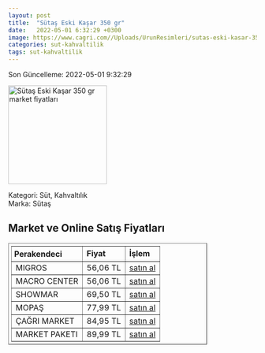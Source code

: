 ```yaml
---
layout: post
title:  "Sütaş Eski Kaşar 350 gr"
date:   2022-05-01 6:32:29 +0300
image: https://www.cagri.com//Uploads/UrunResimleri/sutas-eski-kasar-350-gr-6be9.jpg
categories: sut-kahvaltilik
tags: sut-kahvaltilik
---
```


Son Güncelleme: 2022-05-01 9:32:29

<img src="https://www.cagri.com//Uploads/UrunResimleri/sutas-eski-kasar-350-gr-6be9.jpg" width="200" alt="Sütaş Eski Kaşar 350 gr market fiyatları" />

Kategori: Süt, Kahvaltılık
<br />
Marka: Sütaş

<h2>Market ve Online Satış Fiyatları</h2>

<table border="1" style="padding: 5px;width:80%;">
  <tr>
    <td style="padding: 5px;"><strong>Perakendeci</strong></td>
    <td><strong>Fiyat</strong></td>
    <td><strong>İşlem</strong></td>
  </tr>
  <tr>
              <td title="Migros">MIGROS</td>
              <td>56,06 TL</td>
              <td><a title="Migros" target="_blank" href="https://www.migros.com.tr/sutas-eski-kasar-350-g-p-9a2685">satın al</a></td>
            </tr><tr>
              <td title="Macro Center">MACRO CENTER</td>
              <td>56,06 TL</td>
              <td><a title="Macro Center" target="_blank" href="https://www.macrocenter.com.tr/sutas-eski-kasar-350-g-p-9a2685">satın al</a></td>
            </tr><tr>
              <td title="Showmar">SHOWMAR</td>
              <td>69,50 TL</td>
              <td><a title="Showmar" target="_blank" href="https://www.showmar.com.tr/urun/sutas-eski-kasar-350gr">satın al</a></td>
            </tr><tr>
              <td title="Mopaş">MOPAŞ</td>
              <td>77,99 TL</td>
              <td><a title="Mopaş" target="_blank" href="https://www.mopas.com.tr/sutas-eski-kasar-350-gr/p/732">satın al</a></td>
            </tr><tr>
              <td title="Çağrı Market">ÇAĞRI MARKET</td>
              <td>84,95 TL</td>
              <td><a title="Çağrı Market" target="_blank" href="https://www.cagri.com/sutas-eski-kasar-350-gr">satın al</a></td>
            </tr><tr>
              <td title="Market Paketi">MARKET PAKETI</td>
              <td>89,99 TL</td>
              <td><a title="Market Paketi" target="_blank" href="https://www.marketpaketi.com.tr/sutas-eski-kasar-peyniri-350-gr-p-548527">satın al</a></td>
            </tr>
</table>
